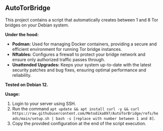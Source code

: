 ## AutoTorBridge

This project contains a script that automatically creates between 1 and 8 
Tor bridges on your Debian system.  

**Under the hood:**

* **Podman:** Used for managing Docker containers, providing a secure and 
efficient environment for running Tor bridge instances.
* **Nftables:** Configures a firewall to protect your bridge network and 
ensure only authorized traffic passes through.
* **Unattended Upgrades:** Keeps your system up-to-date with the latest 
security patches and bug fixes, ensuring optimal performance and 
reliability.

**Tested on Debian 12.**

**Usage:**

1.  Login to your server using SSH.
2.  Run the command `apt update && apt install curl -y && curl https://raw.githubusercontent.com/Metodika897/AutoTorBridge/refs/heads/main/setup.sh | bash -s [replace with number between 1 and 8]`.
3.  Copy the provided configuration at the end of the script 
execution.
